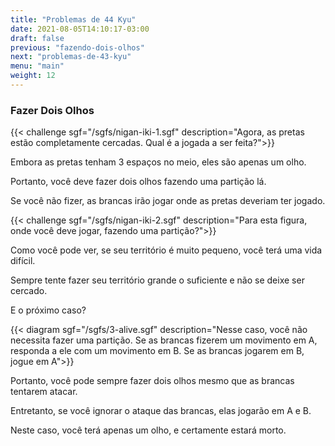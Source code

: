 ```yaml
---
title: "Problemas de 44 Kyu"
date: 2021-08-05T14:10:17-03:00
draft: false
previous: "fazendo-dois-olhos"
next: "problemas-de-43-kyu"
menu: "main"
weight: 12
---
```


### Fazer Dois Olhos

{{< challenge sgf="/sgfs/nigan-iki-1.sgf" description="Agora, as pretas estão completamente cercadas. Qual é a jogada a ser feita?">}}

Embora as pretas tenham 3 espaços no meio, eles são apenas um olho.

Portanto, você deve fazer dois olhos fazendo uma partição lá.

Se você não fizer, as brancas irão jogar onde as pretas deveriam ter jogado.

{{< challenge sgf="/sgfs/nigan-iki-2.sgf" description="Para esta figura, onde você deve jogar, fazendo uma partição?">}}

Como você pode ver, se seu território é muito pequeno, você terá uma vida difícil.

Sempre tente fazer seu território grande o suficiente e não se deixe ser cercado.

E o próximo caso?

{{< diagram sgf="/sgfs/3-alive.sgf" description="Nesse caso, você não necessita fazer uma partição. Se as brancas fizerem um movimento em A, responda a ele com um movimento em B. Se as brancas jogarem em B, jogue em A">}}

Portanto, você pode sempre fazer dois olhos mesmo que as brancas tentarem atacar.

Entretanto, se você ignorar o ataque das brancas, elas jogarão em A e B.

Neste caso, você terá apenas um olho, e certamente estará morto.
